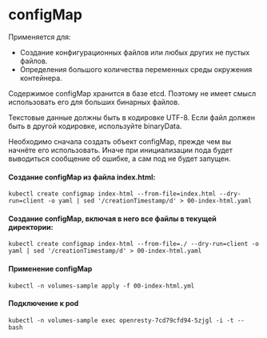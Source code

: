 # configMap
Применяется для: 

- Создание конфигурационных файлов или любых других не пустых 
файлов. 
- Определения большого количества переменных среды окружения 
контейнера.

Содержимое configMap хранится в базе etcd. Поэтому не имеет 
смысл использовать его для больших бинарных файлов.

Текстовые данные должны быть в кодировке UTF-8. Если
файл должен быть в другой кодировке, используйте binaryData.

Необходимо сначала создать объект configMap, прежде чем вы 
начнёте его использовать. Иначе при инициализации пода будет 
выводиться сообщение об ошибке, а сам под не будет запущен.

#### Создание configMap из файла index.html:

`kubectl create configmap index-html --from-file=index.html --dry-run=client -o yaml | sed '/creationTimestamp/d' > 00-index-html.yaml`

#### Создание configMap, включая в него все файлы в текущей директории:

`kubectl create configmap index-html --from-file=./ --dry-run=client -o yaml | sed '/creationTimestamp/d' > 00-index-html.yaml`

#### Применение configMap
    
`kubectl -n volumes-sample apply -f 00-index-html.yml`

#### Подключение к pod

`kubectl -n volumes-sample exec openresty-7cd79cfd94-5zjgl -i -t -- bash`